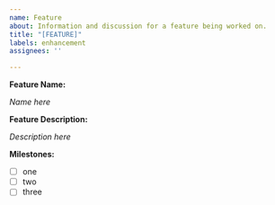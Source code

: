 ```yaml
---
name: Feature
about: Information and discussion for a feature being worked on.
title: "[FEATURE]"
labels: enhancement
assignees: ''

---
```


**Feature Name:**

*Name here*

**Feature Description:**

*Description here*

**Milestones:**
- [ ] one
- [ ] two
- [ ] three
